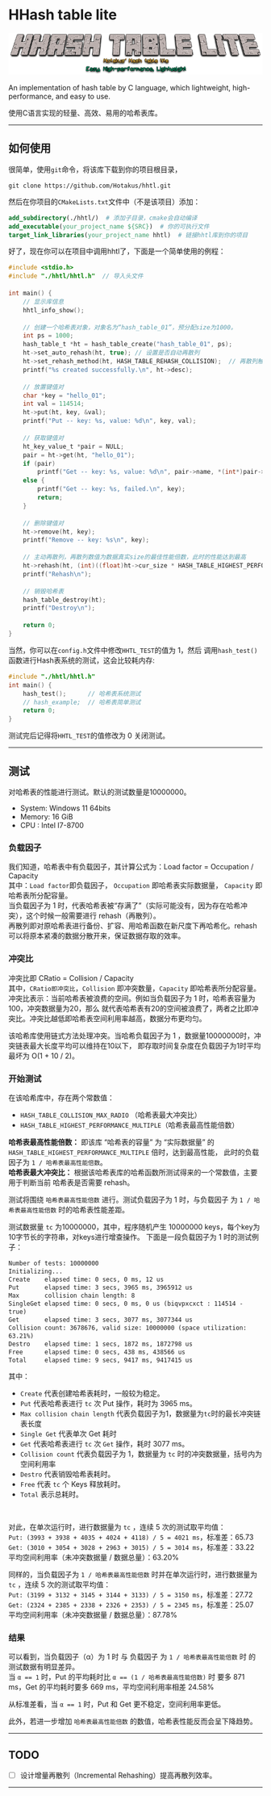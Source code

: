# HHash table lite 

<img data-align="center" src="HHash-Table-Lite.png">

An implementation of hash table by C language, which lightweight, high-performance, and easy to use.

使用C语言实现的轻量、高效、易用的哈希表库。

---

## 如何使用

很简单，使用`git`命令，将该库下载到你的项目根目录，
```commandline
git clone https://github.com/Hotakus/hhtl.git
```
然后在你项目的`CMakeLists.txt`文件中（不是该项目）添加：
```cmake
add_subdirectory(./hhtl/)  # 添加子目录，cmake会自动编译
add_executable(your_project_name ${SRC})  # 你的可执行文件
target_link_libraries(your_project_name hhtl)  # 链接hhtl库到你的项目
```
好了，现在你可以在项目中调用hhtl了，下面是一个简单使用的例程：
```c
#include <stdio.h>
#include "./hhtl/hhtl.h"  // 导入头文件

int main() {
    // 显示库信息
    hhtl_info_show();
    
    // 创建一个哈希表对象，对象名为“hash_table_01”，预分配size为1000。
    int ps = 1000;
    hash_table_t *ht = hash_table_create("hash_table_01", ps);
    ht->set_auto_rehash(ht, true); // 设置是否自动再散列
    ht->set_rehash_method(ht, HASH_TABLE_REHASH_COLLISION);  // 再散列触发方式，默认方式为 冲突比触发
    printf("%s created successfully.\n", ht->desc);

    // 放置键值对
    char *key = "hello_01";
    int val = 114514;
    ht->put(ht, key, &val);
    printf("Put -- key: %s, value: %d\n", key, val);

    // 获取键值对
    ht_key_value_t *pair = NULL;
    pair = ht->get(ht, "hello_01");
    if (pair)
        printf("Get -- key: %s, value: %d\n", pair->name, *(int*)pair->data);
    else {
        printf("Get -- key: %s, failed.\n", key);
        return;
    }

    // 删除键值对
    ht->remove(ht, key);
    printf("Remove -- key: %s\n", key);

    // 主动再散列，再散列数值为数据真实size的最佳性能倍数，此时的性能达到最高
    ht->rehash(ht, (int)((float)ht->cur_size * HASH_TABLE_HIGHEST_PERFORMANCE_MULTIPLE));
    printf("Rehash\n");

    // 销毁哈希表
    hash_table_destroy(ht);
    printf("Destroy\n");
    
    return 0;
}
```
当然，你可以在`config.h`文件中修改`HHTL_TEST`的值为 1，然后
调用`hash_test()`函数进行Hash表系统的测试，这会比较耗内存:
```c
#include "./hhtl/hhtl.h"
int main() {
    hash_test();      // 哈希表系统测试
    // hash_example;  // 哈希表简单测试
    return 0;
}
```
测试完后记得将`HHTL_TEST`的值修改为 0 关闭测试。

---

## 测试

对哈希表的性能进行测试。默认的测试数量是10000000。  
* System: Windows 11 64bits
* Memory: 16 GiB
* CPU   : Intel I7-8700

### 负载因子
我们知道，哈希表中有负载因子，其计算公式为：Load factor = Occupation / Capacity  
其中：`Load factor`即负载因子， `Occupation` 即哈希表实际数据量，
`Capacity` 即哈希表所分配容量。  
当负载因子为 1 时，代表哈希表被“存满了”（实际可能没有，因为存在哈希冲突），这个时候一般需要进行 rehash（再散列）。  
再散列即对原哈希表进行备份、扩容、用哈希函数在新尺度下再哈希化。rehash可以将原本紧凑的数据分散开来，保证数据存取的效率。

### 冲突比
冲突比即 CRatio = Collision / Capacity  
其中，`CRatio即冲突比`，`Collision` 即冲突数量，`Capacity` 即哈希表所分配容量。  
冲突比表示：当前哈希表被浪费的空间。例如当负载因子为 1 时，哈希表容量为100，冲突数据量为20，那么
就代表哈希表有20的空间被浪费了，两者之比即冲突比。冲突比越低即哈希表空间利用率越高，数据分布更均匀。  

该哈希库使用链式方法处理冲突。当哈希负载因子为 1 ，数据量10000000时，冲突链表最大长度平均可以维持在10以下，
即存取时间复杂度在负载因子为1时平均最坏为 O(1 + 10 / 2)。

### 开始测试

在该哈希库中，存在两个常数值：
- `HASH_TABLE_COLLISION_MAX_RADIO` （哈希表最大冲突比）
- `HASH_TABLE_HIGHEST_PERFORMANCE_MULTIPLE`（哈希表最高性能倍数）


**哈希表最高性能倍数：** 即该库 “哈希表的容量” 为 “实际数据量” 的 `HASH_TABLE_HIGHEST_PERFORMANCE_MULTIPLE` 倍时，达到最高性能，
此时的负载因子为 `1 / 哈希表最高性能倍数`。  
**哈希表最大冲突比：** 根据该哈希表库的哈希函数所测试得来的一个常数值，主要用于判断当前
哈希表是否需要 rehash。

测试将围绕 `哈希表最高性能倍数` 进行。测试负载因子为 1 时，与负载因子
为 `1 / 哈希表最高性能倍数` 时的哈希表性能差距。


测试数据量 `tc` 为10000000，其中，程序随机产生 10000000 keys，每个key为10字节长的字符串，对keys进行增查操作。
下面是一段负载因子为 1 时的测试例子：

```commandline
Number of tests: 10000000
Initializing...
Create    elapsed time: 0 secs, 0 ms, 12 us
Put       elapsed time: 3 secs, 3965 ms, 3965912 us
Max       collision chain length: 8 
SingleGet elapsed time: 0 secs, 0 ms, 0 us (biqvpxcxct : 114514 - true)
Get       elapsed time: 3 secs, 3077 ms, 3077344 us
Collision count: 3678676, valid size: 10000000 (space utilization: 63.21%)
Destro    elapsed time: 1 secs, 1872 ms, 1872798 us
Free      elapsed time: 0 secs, 438 ms, 438566 us
Total     elapsed time: 9 secs, 9417 ms, 9417415 us
```
其中：
* `Create` 代表创建哈希表耗时，一般较为稳定。
* `Put` 代表哈希表进行 `tc` 次 Put 操作，耗时为 3965 ms。
* `Max collision chain length` 代表负载因子为1，数据量为`tc`时的最长冲突链表长度
* `Single Get` 代表单次 Get 耗时
* `Get` 代表哈希表进行 `tc` 次 `Get` 操作，耗时 3077 ms。
* `Collision count` 代表负载因子为 1，数据量为 `tc` 时的冲突数据量，括号内为空间利用率
* `Destro` 代表销毁哈希表耗时。
* `Free` 代表 `tc` 个 Keys 释放耗时。
* `Total` 表示总耗时。

<br>

对此，在单次运行时，进行数据量为 `tc` ，连续 5 次的测试取平均值：  
`Put: (3993 + 3938 + 4035 + 4024 + 4118) / 5 = 4021 ms`，标准差：65.73  
`Get: (3010 + 3054 + 3028 + 2963 + 3015) / 5 = 3014 ms`，标准差：33.22  
平均空间利用率（未冲突数据量 / 数据总量）：63.20%


同样的，当负载因子为 `1 / 哈希表最高性能倍数` 时并在单次运行时，进行数据量为 `tc` ，连续 5 次的测试取平均值：  
`Put: (3199 + 3132 + 3145 + 3144 + 3133) / 5 = 3150 ms`，标准差：27.72  
`Get: (2324 + 2385 + 2338 + 2326 + 2353) / 5 = 2345 ms`，标准差：25.07  
平均空间利用率（未冲突数据量 / 数据总量）：87.78%

### 结果
可以看到，当负载因子（α）为 1 时 与 负载因子 为 `1 / 哈希表最高性能倍数` 时
的测试数据有明显差异。  
当 `α == 1` 时，Put 的平均耗时比 `α == (1 / 哈希表最高性能倍数)` 时
要多 871 ms，Get 的平均耗时要多 669 ms，平均空间利用率相差 24.58%

从标准差看，当 `α == 1` 时，Put 和 Get 更不稳定，空间利用率更低。

此外，若进一步增加 `哈希表最高性能倍数` 的数值，哈希表性能反而会呈下降趋势。

---

## TODO
- [ ] 设计增量再散列（Incremental Rehashing）提高再散列效率。

---
